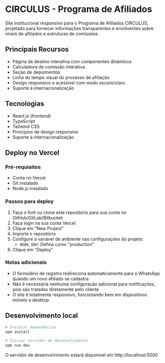# CIRCULUS - Programa de Afiliados

Site institucional responsivo para o Programa de Afiliados CIRCULUS, projetado para fornecer informações transparentes e envolventes sobre níveis de afiliados e estruturas de comissões.

## Principais Recursos

- Página de destino interativa com componentes dinâmicos
- Calculadora de comissão interativa
- Seção de depoimentos
- Linha do tempo visual do processo de afiliação
- Design responsivo e acessível com modo escuro/claro
- Suporte à internacionalização

## Tecnologias

- React.js (frontend)
- TypeScript
- Tailwind CSS
- Princípios de design responsivo
- Suporte à internacionalização

## Deploy no Vercel

### Pré-requisitos

- Conta no Vercel
- Git instalado
- Node.js instalado

### Passos para deploy

1. Faça o fork ou clone este repositório para sua conta no GitHub/GitLab/Bitbucket
2. Faça login na sua conta Vercel
3. Clique em "New Project"
4. Importe o repositório
5. Configure a variável de ambiente nas configurações do projeto:
   - `NODE_ENV`: Defina como "production"
6. Clique em "Deploy"

### Notas adicionais

- O formulário de registro redireciona automaticamente para o WhatsApp quando um novo afiliado se cadastra
- Não é necessária nenhuma configuração adicional para notificações, pois são tratadas diretamente pelo cliente
- O site é totalmente responsivo, funcionando bem em dispositivos móveis e desktop

## Desenvolvimento local

```bash
# Instalar dependências
npm install

# Iniciar servidor de desenvolvimento
npm run dev
```

O servidor de desenvolvimento estará disponível em http://localhost:5000